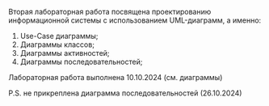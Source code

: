 Вторая лабораторная работа посвящена проектированию информационной системы с использованием UML-диаграмм, а именно:
1. Use-Case диаграммы;
2. Диаграммы классов;
3. Диаграммы активностей;
4. Диаграммы последовательностей;

Лабораторная работа выполнена 10.10.2024 (см. диаграммы)

P.S. не прикреплена диаграмма последовательностей (26.10.2024) 
